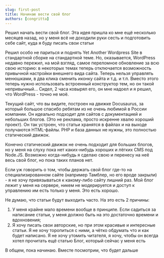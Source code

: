 ```yaml
---
slug: first-post
title: Начинаю вести свой блог
authors: [congritta]
---
```


Решил начать вести свой блог. Эта идея пришла ко мне ещё несколько месяцев назад, но у меня всё не доходили руки сесть и
подготовить себе сайт, куда я буду писать свои статьи

<!--truncate-->

Решил особо не париться и поднять Yet Another Wordpress Site в стандартной сборке на стандартной теме. Но, оказывается,
WordPress недавно пережил, на мой взгляд, самое переломное обновление за всю свою историю: в некоторых темах теперь
отключается
возможность привычной настройки внешнего вида сайта. Теперь нельзя управлять менюшками, в два клика сменить иконку сайта
и т.д. и т.п. Вместо этого теперь нужно использовать встроенный конструктор тем, но он такой непривычный... Сидел, 2
часа ковырял его, он мне надоел
и я решил, что WordPress - точно не моё.

Текущий сайт, что вы видите, построен на движке Docusaurus, за который большое спасибо ребятам из не очень любимой в
России компании. Он идеально подходит для сайтов с документацией и небольших блогов.
(Это не реклама, просто искренне хвалю хороший проект). Он так устроен, что статьи хранятся в файлах и на выходе
получаются HTML-файлы. PHP и база данных не нужны, это полностью статический движок.

Конечно статический движок не очень подходит для больших блогов, но у меня на слуху пока нет каких-нибудь хороших и
лёгких CMS под Node.JS. Возможно когда-нибудь я сделаю свою и перенесу на неё весь свой блог, но
пока таких планов нет.

Если уж говорить о том, чтобы держать свой блог где-то на специализированном сайте (например Тамблер, но его вроде
закрыли) - я не хочу привязываться к какому-либо сайту лишний раз. Мой блог
лежит у меня на сервере, никем не модерируется и доступ к управлению им есть только у меня. Это есть хорошо.

Не думаю, что статьи будут выходить часто. На это есть 2 причины:

1. У меня крайне мало времени вообще в принципе. Если садиться за написание статьи, у меня должно быть на это достаточно
   времени и вдохновения;
2. Я хочу писать свои авторские, но при этом красивые и интересные статьи. Я не хочу торопиться с ними, а чётко обдумать
   что и как будет написано. Я не хочу утомить читателя, я хочу, чтобы он всегда хотел прочитать ещё статью
   Блог, который сейчас у меня есть

В общем, пока начинаю. Вместе посмотрим, что будет дальше
